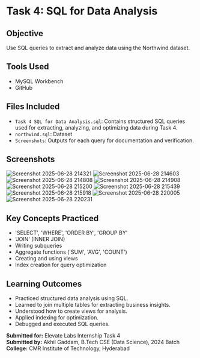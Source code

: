 # Task 4: SQL for Data Analysis

## Objective
Use SQL queries to extract and analyze data using the Northwind dataset.

## Tools Used
- MySQL Workbench
- GitHub

## Files Included
- `Task 4 SQL for Data Analysis.sql`: Contains structured SQL queries used for extracting, analyzing, and optimizing data during Task 4.
- `northwind.sql`: Dataset
- `Screenshots`: Outputs for each query for documentation and verification.

## Screenshots

![Screenshot 2025-06-28 214321](https://github.com/user-attachments/assets/5eea0db4-3b82-4f71-83a4-d9e429f45258)
![Screenshot 2025-06-28 214603](https://github.com/user-attachments/assets/273d9072-8f7e-4487-b8ff-540a3afc9b4d)
![Screenshot 2025-06-28 214808](https://github.com/user-attachments/assets/530e0f0f-a59c-454c-9ce3-31cb39e03c03)
![Screenshot 2025-06-28 214908](https://github.com/user-attachments/assets/81ce8edd-4e34-482b-b292-250b6cbf2ec9)
![Screenshot 2025-06-28 215200](https://github.com/user-attachments/assets/3b7f9975-6bc9-4fb3-b405-3442f89945c0)
![Screenshot 2025-06-28 215439](https://github.com/user-attachments/assets/acb4254c-ff2c-4470-9e4d-0b20c92cccb0)
![Screenshot 2025-06-28 215918](https://github.com/user-attachments/assets/6aef68d1-f975-4f74-9942-dc4530199d78)
![Screenshot 2025-06-28 220005](https://github.com/user-attachments/assets/50af36d5-92e3-4a71-bd13-f075fc5fc508)
![Screenshot 2025-06-28 220231](https://github.com/user-attachments/assets/959773c1-2c7b-417e-9423-ff06dd3913a1)



## Key Concepts Practiced
- 'SELECT', 'WHERE', 'ORDER BY', 'GROUP BY'
- 'JOIN' (INNER JOIN)
- Writing subqueries
- Aggregate functions ('SUM', 'AVG', 'COUNT')
- Creating and using views
- Index creation for query optimization

## Learning Outcomes
- Practiced structured data analysis using SQL.
- Learned to join multiple tables for extracting business insights.
- Understood how to create views for analysis.
- Applied indexing for optimization.
- Debugged and executed SQL queries.


**Submitted for:** Elevate Labs Internship Task 4  \
**Submitted by:** Akhil Gaddam, B.Tech CSE (Data Science), 2024 Batch  \
**College:** CMR Institute of Technology, Hyderabad

